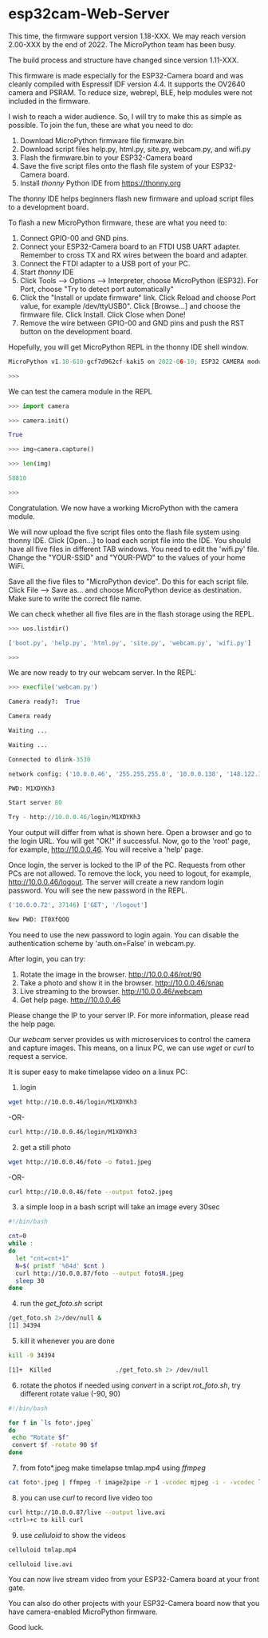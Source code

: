 # esp32cam-Web-Server


This time, the firmware support version 1.18-XXX. We may reach version 2.00-XXX by the end of 2022. The MicroPython team has been busy.


The build process and structure have changed since version 1.11-XXX.


This firmware is made especially for the ESP32-Camera board and was cleanly compiled with Espressif IDF version 4.4. It supports the OV2640 camera and PSRAM. To reduce size, webrepl, BLE, help modules were not included in the firmware.


I wish to reach a wider audience. So, I will try to make this as simple as possible. To join the fun, these are what you need to do:

 1. Download MicroPython firmware file firmware.bin
 2. Download script files help.py,  html.py,  site.py,  webcam.py, and  wifi.py
 3. Flash the firmware.bin to your ESP32-Camera board
 4. Save the five script files onto the flash file system of your ESP32-Camera board.
 5. Install *thonny* Python IDE from https://thonny.org

The *thonny* IDE helps beginners flash new firmware and upload script files to a development board.


To flash a new MicroPython firmware, these are what you need to:

 1. Connect GPIO-00 and GND pins. 
 2. Connect your ESP32-Camera board to an FTDI USB UART adapter. Remember to cross TX and RX wires between the board and adapter.
 3. Connect the FTDI adapter to a USB port of your PC.
 4. Start *thonny* IDE
 5. Click Tools --> Options --> Interpreter, choose MicroPython (ESP32). For Port, choose "Try to detect port automatically"
 6. Click the "Install or update firmware" link. Click Reload and choose Port value, for example /dev/ttyUSB0". Click [Browse...] and choose the firmware file. Click Install. Click Close when Done!
 7. Remove the wire between GPIO-00 and GND pins and push the RST button on the development board.

Hopefully, you will get MicroPython REPL in the thonny IDE shell window.


```python
MicroPython v1.18-610-gcf7d962cf-kaki5 on 2022-06-10; ESP32 CAMERA module (KAKI5) with ESP32

>>> 
```

We can test the camera module in the REPL

```python
>>> import camera

>>> camera.init()

True

>>> img=camera.capture()

>>> len(img)

58810

>>>
```


Congratulation. We now have a working MicroPython with the camera module.


We will now upload the five script files onto the flash file system using thonny IDE. Click [Open...] to load each script file into the IDE. You should have all five files in different TAB windows. You need to edit the 'wifi.py' file. Change the "YOUR-SSID" and "YOUR-PWD" to the values of your home WiFi.

Save all the five files to "MicroPython device". Do this for each script file. Click File --> Save as... and choose MicroPython device as destination. Make sure to write the correct file name.


We can check whether all five files are in the flash storage using the REPL.


```python
>>> uos.listdir()

['boot.py', 'help.py', 'html.py', 'site.py', 'webcam.py', 'wifi.py']

>>>
```


We are now ready to try our webcam server. In the REPL:

```python
>>> execfile('webcam.py')

Camera ready?:  True

Camera ready

Waiting ...

Waiting ...

Connected to dlink-3530

network config: ('10.0.0.46', '255.255.255.0', '10.0.0.138', '148.122.164.253')

PWD: M1XDYKh3

Start server 80

Try - http://10.0.0.46/login/M1XDYKh3
```


Your output will differ from what is shown here. Open a browser and go to the login URL. You will get "OK!" if successful. Now, go to the 'root' page, for example, http://10.0.0.46. You will receive a 'help' page.


Once login, the server is locked to the IP of the PC. Requests from other PCs are not allowed. To remove the lock, you need to logout, for example, http://10.0.0.46/logout. The server will create a new random login password. You will see the new password in the REPL.


```python
('10.0.0.72', 37146) ['GET', '/logout']

New PWD: IT0XfQOQ
```


You need to use the new password to login again. You can disable the authentication scheme by 'auth.on=False' in webcam.py.


After login, you can try:

 1. Rotate the image in the browser. http://10.0.0.46/rot/90
 2. Take a photo and show it in the browser. http://10.0.0.46/snap
 3. Live streaming to the browser. http://10.0.0.46/webcam
 4. Get help page. http://10.0.0.46

Please change the IP to your server IP. For more information, please read the help page.

Our *webcam* server provides us with microservices to control the camera and
capture images. This means, on a linux PC, we can use *wget* or *curl* to request a service.

It is super easy to make timelapse video on a linux PC:

 1. login
```bash
wget http://10.0.0.46/login/M1XDYKh3
```
-OR-
```bash
curl http://10.0.0.46/login/M1XDYKh3
```
 2. get a still photo
```bash
wget http://10.0.0.46/foto -o foto1.jpeg
```
-OR-
```bash
curl http://10.0.0.46/foto --output foto2.jpeg
```
 3. a simple loop in a bash script will take an image every 30sec
```bash
#!/bin/bash

cnt=0
while :
do
  let "cnt=cnt+1"
  N=$( printf '%04d' $cnt )
  curl http://10.0.0.87/foto --output foto$N.jpeg
  sleep 30
done
```
 4. run the *get_foto.sh* script
```bash
/get_foto.sh 2>/dev/null &
[1] 34394
```
 5. kill it whenever you are done
```bash
kill -9 34394

[1]+  Killed                  ./get_foto.sh 2> /dev/null
```
 6. rotate the photos if needed using *convert* in a script *rot_foto.sh*, try different rotate value (-90, 90)
```bash
#!/bin/bash

for f in `ls foto*.jpeg`
do
 echo "Rotate $f"
 convert $f -rotate 90 $f
done
```
 7. from foto\*.jpeg make timelapse tmlap.mp4 using *ffmpeg*
```bash
cat foto*.jpeg | ffmpeg -f image2pipe -r 1 -vcodec mjpeg -i - -vcodec libx264 tmlap.mp4
```
 8. you can use *curl* to record live video too
```bash
curl http://10.0.0.87/live --output live.avi
<ctrl>+c to kill curl
```
 9. use *celluloid* to show the videos
```bash
celluloid tmlap.mp4

celluloid live.avi
```

You can now live stream video from your ESP32-Camera board at your front gate.

You can also do other projects with your ESP32-Camera board now that you have camera-enabled MicroPython firmware. 

Good luck.

